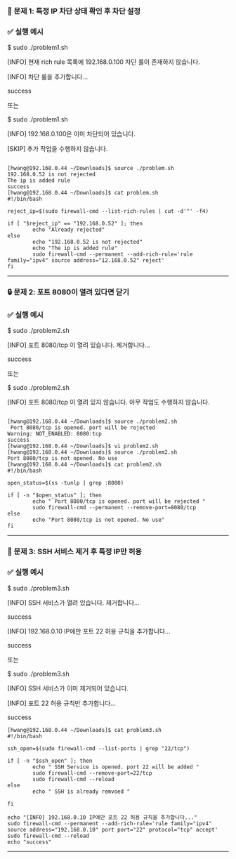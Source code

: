 ### **🧪 문제 1: 특정 IP 차단 상태 확인 후 차단 설정**

### **✅ 실행 예시**

$ sudo ./problem1.sh

[INFO] 현재 rich rule 목록에 192.168.0.100 차단 룰이 존재하지 않습니다.

[INFO] 차단 룰을 추가합니다...

success

또는

$ sudo ./problem1.sh

[INFO] 192.168.0.100은 이미 차단되어 있습니다.

[SKIP] 추가 작업을 수행하지 않습니다.

```

[hwang@192.168.0.44 ~/Downloads]$ source ./problem.sh
192.168.0.52 is not rejected
The ip is added rule
success
[hwang@192.168.0.44 ~/Downloads]$ cat problem.sh
#!/bin/bash

reject_ip=$(sudo firewall-cmd --list-rich-rules | cut -d'"' -f4)

if [ "$reject_ip" == "192.168.0.52" ]; then
        echo "Already rejected"
else
        echo "192.168.0.52 is not rejected"
        echo "The ip is added rule"
        sudo firewall-cmd --permanent --add-rich-rule='rule family="ipv4" source address="12.168.0.52" reject'
fi

```

---

### **🔒 문제 2: 포트 8080이 열려 있다면 닫기**

### **✅ 실행 예시**

$ sudo ./problem2.sh

[INFO] 포트 8080/tcp 이 열려 있습니다. 제거합니다...

success

또는

$ sudo ./problem2.sh

[INFO] 포트 8080/tcp 이 열려 있지 않습니다. 아무 작업도 수행하지 않습니다.

```

[hwang@192.168.0.44 ~/Downloads]$ source ./problem2.sh
 Port 8080/tcp is opened. port will be rejected
Warning: NOT_ENABLED: 8080:tcp
success
[hwang@192.168.0.44 ~/Downloads]$ vi problem2.sh
[hwang@192.168.0.44 ~/Downloads]$ source ./problem2.sh
Port 8080/tcp is not opened. No use
[hwang@192.168.0.44 ~/Downloads]$ cat problem2.sh
#!/bin/bash

open_status=$(ss -tunlp | grep :8080)

if [ -n "$open_status" ]; then
        echo " Port 8080/tcp is opened. port will be rejected "
        sudo firewall-cmd --permanent --remove-port=8080/tcp
else
        echo "Port 8080/tcp is not opened. No use"
fi

```

---

### **🧩 문제 3: SSH 서비스 제거 후 특정 IP만 허용**

### **✅ 실행 예시**

$ sudo ./problem3.sh

[INFO] SSH 서비스가 열려 있습니다. 제거합니다...

success

[INFO] 192.168.0.10 IP에만 포트 22 허용 규칙을 추가합니다...

success

또는

$ sudo ./problem3.sh

[INFO] SSH 서비스가 이미 제거되어 있습니다.

[INFO] 포트 22 허용 규칙만 추가합니다...

success

```
[hwang@192.168.0.44 ~/Downloads]$ cat problem3.sh
#!/bin/bash

ssh_open=$(sudo firewall-cmd --list-ports | grep "22/tcp")

if [ -n "$ssh_open" ]; then
        echo " SSH Service is opened. port 22 will be added "
        sudo firewall-cmd --remove-port=22/tcp
        sudo firewall-cmd --reload
else
        echo " SSH is already remvoed "

fi

echo "[INFO] 192.168.0.10 IP에만 포트 22 허용 규칙을 추가합니다..."
sudo firewall-cmd --permanent --add-rich-rule='rule family="ipv4" source address="192.168.0.10" port port="22" protocol="tcp" accept'
sudo firewall-cmd --reload
echo "success"

```

---
